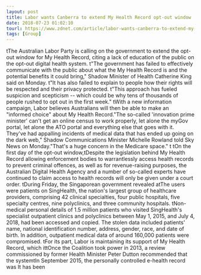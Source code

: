 ```yaml
---
layout: post
title: Labor wants Canberra to extend My Health Record opt-out window
date: 2018-07-23 01:02:10
tourl: https://www.zdnet.com/article/labor-wants-canberra-to-extend-my-health-record-opt-out-window/
tags: [Group]
---
```

 tThe Australian Labor Party is calling on the government to extend the opt-out window for My Health Record, citing a lack of education of the public on the opt-out digital health system. t"The government has failed to effectively communicate with the public about what the My Health Record is and the potential benefits it could bring," Shadow Minister of Health Catherine King said on Monday. t"It has also failed to explain to people how their rights will be respected and their privacy protected. t"This approach has fueled suspicion and scepticism -- which could be why tens of thousands of people rushed to opt out in the first week." tWith a new information campaign, Labor believes Australians will then be able to make an "informed choice" about My Health Record."The so-called 'innovation prime minister' can't get an online census to work properly, let alone the myGov portal, let alone the ATO portal and everything else that goes with it. They've had appalling incidents of medical data that has ended up going on the dark web," Shadow Communications Minister Michelle Rowland told Sky News on Monday."That's a huge concern in the Medicare space." t tOn the first day of the opt-out window,tDespite the legislation behind My Health Record allowing enforcement bodies to warrantlessly access health records to prevent criminal offences, as well as for revenue-raising purposes, the Australian Digital Health Agency and a number of so-called experts have continued to claim access to health records will only be given under a court order. tDuring Friday, the Singaporean government revealed atThe users were patients on SingHealth, the nation's largest group of healthcare providers, comprising 42 clinical specialties, four public hospitals, five specialty centres, nine polyclinics, and three community hospitals. tNon-medical personal details of 1.5 million patients who visited SingHealth's specialist outpatient clinics and polyclinics between May 1, 2015, and July 4, 2018, had been accessed and copied. The stolen data included patients' name, national identification number, address, gender, race, and date of birth. In addition, outpatient medical data of around 160,000 patients were compromised. tFor its part, Labor is maintaining its support of My Health Record, which ittOnce the Coalition took power in 2013, a review commissioned by former Health Minister Peter Dutton recommended that the systemtIn September 2015, the personally controlled e-health record was It has been 